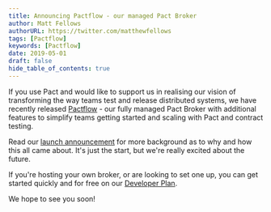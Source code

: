 ```yaml
---
title: Announcing Pactflow - our managed Pact Broker
author: Matt Fellows
authorURL: https://twitter.com/matthewfellows
tags: [Pactflow]
keywords: [Pactflow]
date: 2019-05-01
draft: false
hide_table_of_contents: true
---
```


If you use Pact and would like to support us in realising our vision of transforming the way teams test and release distributed systems, we have recently released [Pactflow](http://pactflow.io) - our fully managed Pact Broker with additional features to simplify teams getting started and scaling with Pact and contract testing. 

Read our [launch announcement](https://blog.pactflow.io/pactflow-continuous-delivery-for-microservices/) for more background as to why and how this all came about. It's just the start, but we're really excited about the future.

If you're hosting your own broker, or are looking to set one up, you can get started quickly and for free on our [Developer Plan](https://pactflow.io/pricing/).

We hope to see you soon!